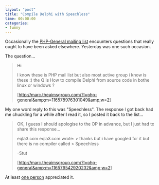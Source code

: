 ```yaml
---
layout: "post"
title: "Compile Delphi with Speechless"
time: 00:00:00
categories:
- funny
---
```

Occasionally the <a href="http://php.net/mailing-lists.php">PHP-General mailing list</a> encounters questions that really ought to have been asked elsewhere. Yesterday was one such occasion.

The question...

<blockquote>Hi

I know these is PHP mail list but also most active group i know is these :)
the Q is How to compile Delphi from source code in bothe linux or windows ?

[<a href="http://marc.theaimsgroup.com/?l=php-general&amp;m=116578976301049&amp;w=2">http://marc.theaimsgroup.com/?l=php-general&amp;m=116578976301049&amp;w=2</a>]</blockquote>

My one word reply to this was "Speechless". The response I got back had me chuckling for a while after I read it, so I posted it back to the list...

<blockquote>OK, I guess I should apologise to the OP in advance, but I just had to
share this response...

eqla3.com eqla3.com wrote:
&gt; thanks but i have googled for it but there is no compiler called
&gt; Speechless

-Stut

[<a href="http://marc.theaimsgroup.com/?l=php-general&amp;m=116579542920232&amp;w=2">http://marc.theaimsgroup.com/?l=php-general&amp;m=116579542920232&amp;w=2</a>]</blockquote>

At least <a href="http://marc.theaimsgroup.com/?l=php-general&amp;m=116579007127740&amp;w=2">one person</a> appreciated it.